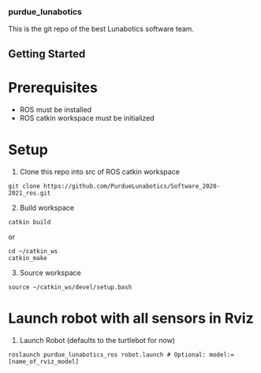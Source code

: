### purdue_lunabotics

This is the git repo of the best Lunabotics software team.

## Getting Started

# Prerequisites
- ROS must be installed
- ROS catkin workspace must be initialized

# Setup 
1. Clone this repo into src of ROS catkin workspace
```
git clone https://github.com/PurdueLunabotics/Software_2020-2021_ros.git
```
2. Build workspace
```
catkin build
```
or
```
cd ~/catkin_ws
catkin_make
```
3. Source workspace
```
source ~/catkin_ws/devel/setup.bash
```
# Launch robot with all sensors in Rviz
1. Launch Robot (defaults to the turtlebot for now)
```
roslaunch purdue_lunabotics_ros robot.launch # Optional: model:=[name_of_rviz_model]
```

